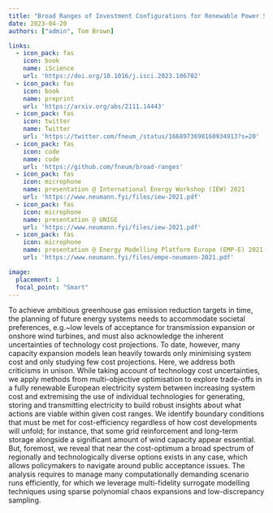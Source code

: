 ```yaml
---
title: "Broad Ranges of Investment Configurations for Renewable Power Systems, Robust to Cost Uncertainty and Near-Optimality"
date: 2023-04-20
authors: ["admin", Tom Brown]

links:
  - icon_pack: fas
    icon: book
    name: iScience
    url: 'https://doi.org/10.1016/j.isci.2023.106702'
  - icon_pack: fas
    icon: book
    name: preprint
    url: 'https://arxiv.org/abs/2111.14443'
  - icon_pack: fas
    icon: twitter
    name: Twitter
    url: 'https://twitter.com/fneum_/status/1668973698160934913?s=20'
  - icon_pack: fas
    icon: code
    name: code
    url: 'https://github.com/fneum/broad-ranges'
  - icon_pack: fas
    icon: microphone
    name: presentation @ International Energy Workshop (IEW) 2021
    url: 'https://www.neumann.fyi/files/iew-2021.pdf'
  - icon_pack: fas
    icon: microphone
    name: presentation @ UNIGE
    url: 'https://www.neumann.fyi/files/iew-2021.pdf'
  - icon_pack: fas
    icon: microphone
    name: presentation @ Energy Modelling Platform Europe (EMP-E) 2021
    url: 'https://www.neumann.fyi/files/empe-neumann-2021.pdf'

image:
  placement: 1
  focal_point: "Smart"
---
```


To achieve ambitious greenhouse gas emission reduction targets in time, the
planning of future energy systems needs to accommodate societal preferences,
e.g.~low levels of acceptance for transmission expansion or onshore wind
turbines, and must also acknowledge the inherent uncertainties of technology
cost projections. To date, however, many capacity expansion models lean heavily
towards only minimising system cost and only studying few cost projections.
Here, we address both criticisms in unison. While taking account of technology
cost uncertainties, we apply methods from multi-objective optimisation to
explore trade-offs in a fully renewable European electricity system between
increasing system cost and extremising the use of individual technologies for
generating, storing and transmitting electricity to build robust insights about
what actions are viable within given cost ranges. We identify boundary
conditions that must be met for cost-efficiency regardless of how cost
developments will unfold; for instance, that some grid reinforcement and
long-term storage alongside a significant amount of wind capacity appear
essential. But, foremost, we reveal that near the cost-optimum a broad spectrum
of regionally and technologically diverse options exists in any case, which
allows policymakers to navigate around public acceptance issues. The analysis
requires to manage many computationally demanding scenario runs efficiently, for
which we leverage multi-fidelity surrogate modelling techniques using sparse
polynomial chaos expansions and low-discrepancy sampling.
